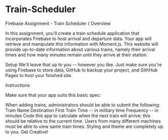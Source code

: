 # Train-Scheduler
Firebase Assignment - Train Scheduler (
Overview

In this assignment, you'll create a train schedule application that incorporates Firebase to host arrival and departure data. Your app will retrieve and manipulate this information with Moment.js. This website will provide up-to-date information about various trains, namely their arrival times and how many minutes remain until they arrive at their station.


Setup
We'll leave that up to you -- however you like. Just make sure you're using Firebase to store data, GitHub to backup your project, and GithHub Pages to host your finished site.

Instructions

Make sure that your app suits this basic spec:


When adding trains, administrators should be able to submit the following:
Train Name
Destination
First Train Time -- in military time
Frequency -- in minutes
Code this app to calculate when the next train will arrive; this should be relative to the current time.
Users from many different machines must be able to view same train times.
Styling and theme are completely up to you. Get Creative!
